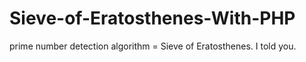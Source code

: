 # Sieve-of-Eratosthenes-With-PHP
prime number detection algorithm = Sieve of Eratosthenes. I told you.
